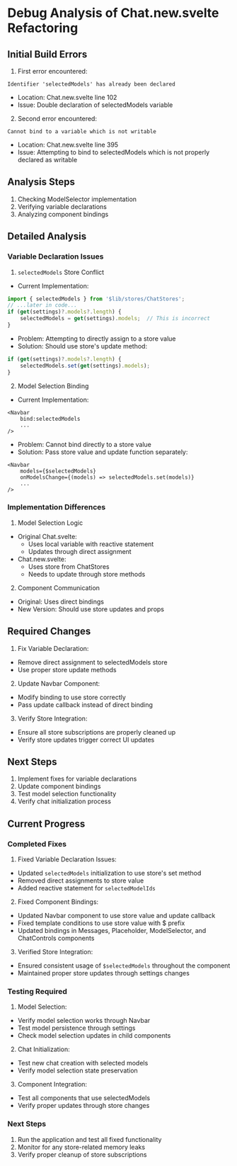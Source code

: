 # Debug Analysis of Chat.new.svelte Refactoring

## Initial Build Errors

1. First error encountered:
```
Identifier 'selectedModels' has already been declared
```
- Location: Chat.new.svelte line 102
- Issue: Double declaration of selectedModels variable

2. Second error encountered:
```
Cannot bind to a variable which is not writable
```
- Location: Chat.new.svelte line 395
- Issue: Attempting to bind to selectedModels which is not properly declared as writable

## Analysis Steps

1. Checking ModelSelector implementation
2. Verifying variable declarations
3. Analyzing component bindings

## Detailed Analysis

### Variable Declaration Issues

1. `selectedModels` Store Conflict
- Current Implementation:
```typescript
import { selectedModels } from '$lib/stores/ChatStores';
// ...later in code...
if (get(settings)?.models?.length) {
    selectedModels = get(settings).models;  // This is incorrect
}
```
- Problem: Attempting to directly assign to a store value
- Solution: Should use store's update method:
```typescript
if (get(settings)?.models?.length) {
    selectedModels.set(get(settings).models);
}
```

2. Model Selection Binding
- Current Implementation:
```svelte
<Navbar
    bind:selectedModels
    ...
/>
```
- Problem: Cannot bind directly to a store value
- Solution: Pass store value and update function separately:
```svelte
<Navbar
    models={$selectedModels}
    onModelsChange={(models) => selectedModels.set(models)}
    ...
/>
```

### Implementation Differences

1. Model Selection Logic
- Original Chat.svelte:
  - Uses local variable with reactive statement
  - Updates through direct assignment
- Chat.new.svelte:
  - Uses store from ChatStores
  - Needs to update through store methods

2. Component Communication
- Original: Uses direct bindings
- New Version: Should use store updates and props

## Required Changes

1. Fix Variable Declaration:
- Remove direct assignment to selectedModels store
- Use proper store update methods

2. Update Navbar Component:
- Modify binding to use store correctly
- Pass update callback instead of direct binding

3. Verify Store Integration:
- Ensure all store subscriptions are properly cleaned up
- Verify store updates trigger correct UI updates

## Next Steps

1. Implement fixes for variable declarations
2. Update component bindings
3. Test model selection functionality
4. Verify chat initialization process

## Current Progress

### Completed Fixes

1. Fixed Variable Declaration Issues:
- Updated `selectedModels` initialization to use store's set method
- Removed direct assignments to store value
- Added reactive statement for `selectedModelIds`

2. Fixed Component Bindings:
- Updated Navbar component to use store value and update callback
- Fixed template conditions to use store value with $ prefix
- Updated bindings in Messages, Placeholder, ModelSelector, and ChatControls components

3. Verified Store Integration:
- Ensured consistent usage of `$selectedModels` throughout the component
- Maintained proper store updates through settings changes

### Testing Required

1. Model Selection:
- Verify model selection works through Navbar
- Test model persistence through settings
- Check model selection updates in child components

2. Chat Initialization:
- Test new chat creation with selected models
- Verify model selection state preservation

3. Component Integration:
- Test all components that use selectedModels
- Verify proper updates through store changes

### Next Steps

1. Run the application and test all fixed functionality
2. Monitor for any store-related memory leaks
3. Verify proper cleanup of store subscriptions
